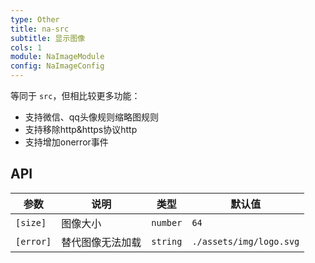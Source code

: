 ```yaml
---
type: Other
title: na-src
subtitle: 显示图像
cols: 1
module: NaImageModule
config: NaImageConfig
---
```


等同于 `src`，但相比较更多功能：

+ 支持微信、qq头像规则缩略图规则
+ 支持移除http&https协议http
+ 支持增加onerror事件

## API

参数 | 说明 | 类型 | 默认值
----|------|-----|------
`[size]` | 图像大小 | `number` | `64`
`[error]` | 替代图像无法加载 | `string` | `./assets/img/logo.svg`
